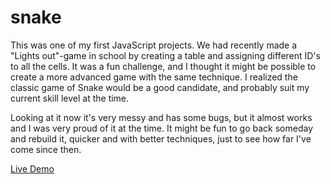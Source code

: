 # snake

This was one of my first JavaScript projects. We had recently made a "Lights out"-game in school by creating a table and assigning different ID's to all the cells. It was a fun challenge, and I thought it might be possible to create a more advanced game with the same technique. I realized the classic game of Snake would be a good candidate, and probably suit my current skill level at the time.

Looking at it now it's very messy and has some bugs, but it almost works and I was very proud of it at the time. It might be fun to go back someday and rebuild it, quicker and with better techniques, just to see how far I've come since then.

[Live Demo](http://snake.mikaelagrundin.com)
